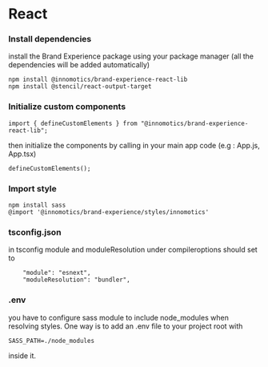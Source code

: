 # React

### Install dependencies

install the Brand Experience package using your package manager (all the dependencies will be added automatically)

```
npm install @innomotics/brand-experience-react-lib
npm install @stencil/react-output-target
```

### Initialize custom components

```
import { defineCustomElements } from "@innomotics/brand-experience-react-lib";
```

then initialize the components by calling in your main app code (e.g : App.js, App.tsx)

```
defineCustomElements();
```

### Import style

```
npm install sass
@import '@innomotics/brand-experience/styles/innomotics'
```

### tsconfig.json

in tsconfig module and moduleResolution under compileroptions should set to

```
    "module": "esnext",
    "moduleResolution": "bundler",
```

### .env

you have to configure sass module to include node_modules when resolving styles. One way is to add an .env file to your project root with 

```
SASS_PATH=./node_modules

```
inside it.
